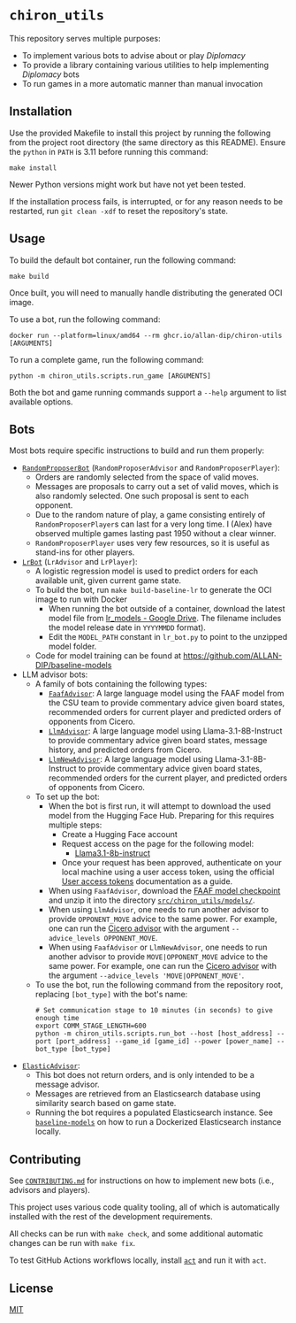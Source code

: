 # `chiron_utils`

This repository serves multiple purposes:

- To implement various bots to advise about or play _Diplomacy_
- To provide a library containing various utilities to help implementing _Diplomacy_ bots
- To run games in a more automatic manner than manual invocation

## Installation

Use the provided Makefile to install this project by running the following from the project root directory (the same directory as this README). Ensure the `python` in `PATH` is 3.11 before running this command:

```shell
make install
```

Newer Python versions might work but have not yet been tested.

If the installation process fails, is interrupted, or for any reason needs to be restarted, run `git clean -xdf` to reset the repository's state.

## Usage

To build the default bot container, run the following command:

```shell
make build
```

Once built, you will need to manually handle distributing the generated OCI image.

To use a bot, run the following command:

```shell
docker run --platform=linux/amd64 --rm ghcr.io/allan-dip/chiron-utils [ARGUMENTS]
```

To run a complete game, run the following command:

```shell
python -m chiron_utils.scripts.run_game [ARGUMENTS]
```

Both the bot and game running commands support a `--help` argument to list available options.

## Bots

Most bots require specific instructions to build and run them properly:

- [`RandomProposerBot`](src/chiron_utils/bots/random_proposer_bot.py) (`RandomProposerAdvisor` and `RandomProposerPlayer`):
  - Orders are randomly selected from the space of valid moves.
  - Messages are proposals to carry out a set of valid moves, which is also randomly selected. One such proposal is sent to each opponent.
  - Due to the random nature of play, a game consisting entirely of `RandomProposerPlayer`s can last for a very long time. I (Alex) have observed multiple games lasting past 1950 without a clear winner.
  - `RandomProposerPlayer` uses very few resources, so it is useful as stand-ins for other players.
- [`LrBot`](src/chiron_utils/bots/lr_bot.py) (`LrAdvisor` and `LrPlayer`):
  - A logistic regression model is used to predict orders for each available unit, given current game state.
  - To build the bot, run `make build-baseline-lr` to generate the OCI image to run with Docker
    - When running the bot outside of a container, download the latest model file from [lr_models - Google Drive](https://drive.google.com/drive/folders/1FuG3qY51wRkR8RgEBVY49-loln06W-Ro). The filename includes the model release date in `YYYYMMDD` format).
    - Edit the `MODEL_PATH` constant in `lr_bot.py` to point to the unzipped model folder.
  - Code for model training can be found at <https://github.com/ALLAN-DIP/baseline-models>
- LLM advisor bots:
  - A family of bots containing the following types:
    - [`FaafAdvisor`](src/chiron_utils/bots/csu_faaf_advisor_bot.py): A large language model using the FAAF model from the CSU team to provide commentary advice given board states, recommended orders for current player and predicted orders of opponents from Cicero.
    - [`LlmAdvisor`](src/chiron_utils/bots/llm_advisor_bot.py): A large language model using Llama-3.1-8B-Instruct to provide commentary advice given board states, message history, and predicted orders from Cicero.
    - [`LlmNewAdvisor`](src/chiron_utils/bots/llm_advisor_new_bot.py): A large language model using Llama-3.1-8B-Instruct to provide commentary advice given board states, recommended orders for the current player, and predicted orders of opponents from Cicero.
  - To set up the bot:
    - When the bot is first run, it will attempt to download the used model from the Hugging Face Hub. Preparing for this requires multiple steps:
      - Create a Hugging Face account
      - Request access on the page for the following model:
        - [Llama3.1-8b-instruct](https://huggingface.co/meta-llama/Meta-Llama-3.1-8B-Instruct)
      - Once your request has been approved, authenticate on your local machine using a user access token, using the official [User access tokens](https://huggingface.co/docs/hub/security-tokens) documentation as a guide.
    - When using `FaafAdvisor`, download the [FAAF model checkpoint](https://drive.google.com/file/d/15qGrovFkkOAJd42l1yFtfzzhOCytIbC-/view) and unzip it into the directory [`src/chiron_utils/models/`](src/chiron_utils/models/).
    - When using `LlmAdvisor`, one needs to run another advisor to provide `OPPONENT_MOVE` advice to the same power. For example, one can run the [Cicero advisor](https://github.com/ALLAN-DIP/diplomacy_cicero) with the argument `--advice_levels OPPONENT_MOVE`.
    - When using `FaafAdvisor` or `LlmNewAdvisor`, one needs to run another advisor to provide `MOVE|OPPONENT_MOVE` advice to the same power. For example, one can run the [Cicero advisor](https://github.com/ALLAN-DIP/diplomacy_cicero) with the argument `--advice_levels 'MOVE|OPPONENT_MOVE'`.
  - To use the bot, run the following command from the repository root, replacing `[bot_type]` with the bot's name:
    ```shell
    # Set communication stage to 10 minutes (in seconds) to give enough time
    export COMM_STAGE_LENGTH=600
    python -m chiron_utils.scripts.run_bot --host [host_address] --port [port_address] --game_id [game_id] --power [power_name] --bot_type [bot_type]
    ```
- [`ElasticAdvisor`](src/chiron_utils/bots/elastic_advisor.py):
  - This bot does not return orders, and is only intended to be a message advisor.
  - Messages are retrieved from an Elasticsearch database using similarity search based on game state.
  - Running the bot requires a populated Elasticsearch instance. See [`baseline-models`](https://github.com/ALLAN-DIP/baseline-models/blob/main/README.md#message_advisor_coderestore_snapshotpy) on how to run a Dockerized Elasticsearch instance locally.

## Contributing

See [`CONTRIBUTING.md`](CONTRIBUTING.md) for instructions on how to implement new bots (i.e., advisors and players).

This project uses various code quality tooling, all of which is automatically installed with the rest of the development requirements.

All checks can be run with `make check`, and some additional automatic changes can be run with `make fix`.

To test GitHub Actions workflows locally, install [`act`](https://github.com/nektos/act) and run it with `act`.

## License

[MIT](https://choosealicense.com/licenses/mit/)
